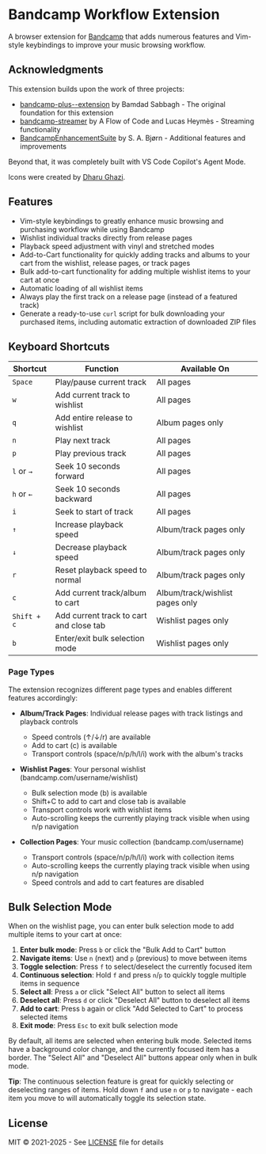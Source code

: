 # Bandcamp Workflow Extension

A browser extension for [Bandcamp](https://www.bandcamp.com/) that adds numerous features and Vim-style keybindings to improve your music browsing workflow.

## Acknowledgments

This extension builds upon the work of three projects:

- [bandcamp-plus--extension](https://github.com/bamdadfr/bandcamp-plus--extension) by Bamdad Sabbagh - The original foundation for this extension
- [bandcamp-streamer](https://github.com/AFlowOfCode/bandcamp-streamer) by A Flow of Code and Lucas Heymès - Streaming functionality
- [BandcampEnhancementSuite](https://github.com/sabjorn/BandcampEnhancementSuite) by S. A. Bjørn - Additional features and improvements

Beyond that, it was completely built with VS Code Copilot's Agent Mode.

Icons were created by [Dharu Ghazi](https://www.fiverr.com/dghzdesign).

## Features

- Vim-style keybindings to greatly enhance music browsing and purchasing workflow while using Bandcamp
- Wishlist individual tracks directly from release pages
- Playback speed adjustment with vinyl and stretched modes
- Add-to-Cart functionality for quickly adding tracks and albums to your cart from the wishlist, release pages, or track pages
- Bulk add-to-cart functionality for adding multiple wishlist items to your cart at once
- Automatic loading of all wishlist items
- Always play the first track on a release page (instead of a featured track)
- Generate a ready-to-use `curl` script for bulk downloading your purchased items, including automatic extraction of downloaded ZIP files

## Keyboard Shortcuts

| Shortcut | Function | Available On |
|----------|----------|--------------|
| `Space` | Play/pause current track | All pages |
| `w` | Add current track to wishlist | All pages |
| `q` | Add entire release to wishlist | Album pages only |
| `n` | Play next track | All pages |
| `p` | Play previous track | All pages |
| `l` or `→` | Seek 10 seconds forward | All pages |
| `h` or `←` | Seek 10 seconds backward | All pages |
| `i` | Seek to start of track | All pages |
| `↑` | Increase playback speed | Album/track pages only |
| `↓` | Decrease playback speed | Album/track pages only |
| `r` | Reset playback speed to normal | Album/track pages only |
| `c` | Add current track/album to cart | Album/track/wishlist pages only |
| `Shift + c` | Add current track to cart and close tab | Wishlist pages only |
| `b` | Enter/exit bulk selection mode | Wishlist pages only |

### Page Types

The extension recognizes different page types and enables different features accordingly:

- **Album/Track Pages**: Individual release pages with track listings and playback controls
  - Speed controls (↑/↓/r) are available
  - Add to cart (c) is available
  - Transport controls (space/n/p/h/l/i) work with the album's tracks

- **Wishlist Pages**: Your personal wishlist (bandcamp.com/username/wishlist)
  - Bulk selection mode (b) is available
  - Shift+C to add to cart and close tab is available
  - Transport controls work with wishlist items
  - Auto-scrolling keeps the currently playing track visible when using n/p navigation

- **Collection Pages**: Your music collection (bandcamp.com/username)
  - Transport controls (space/n/p/h/l/i) work with collection items
  - Auto-scrolling keeps the currently playing track visible when using n/p navigation
  - Speed controls and add to cart features are disabled

## Bulk Selection Mode

When on the wishlist page, you can enter bulk selection mode to add multiple items to your cart at once:

1. **Enter bulk mode**: Press `b` or click the "Bulk Add to Cart" button
2. **Navigate items**: Use `n` (next) and `p` (previous) to move between items
3. **Toggle selection**: Press `f` to select/deselect the currently focused item
4. **Continuous selection**: Hold `f` and press `n`/`p` to quickly toggle multiple items in sequence
5. **Select all**: Press `a` or click "Select All" button to select all items
6. **Deselect all**: Press `d` or click "Deselect All" button to deselect all items
7. **Add to cart**: Press `b` again or click "Add Selected to Cart" to process selected items
8. **Exit mode**: Press `Esc` to exit bulk selection mode

By default, all items are selected when entering bulk mode. Selected items have a background color change, and the currently focused item has a border. The "Select All" and "Deselect All" buttons appear only when in bulk mode.

**Tip**: The continuous selection feature is great for quickly selecting or deselecting ranges of items. Hold down `f` and use `n` or `p` to navigate - each item you move to will automatically toggle its selection state.

## License

MIT © 2021-2025 - See [LICENSE](LICENSE) file for details
